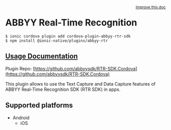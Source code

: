 <a style="float:right;font-size:12px;" href="http://github.com/danielsogl/awesome-cordova-plugins/edit/master/src/@awesome-cordova-plugins/plugins/abbyy-rtr/index.ts#L266">
  Improve this doc
</a>

# ABBYY Real-Time Recognition

```
$ ionic cordova plugin add cordova-plugin-abbyy-rtr-sdk
$ npm install @ionic-native/plugins/abbyy-rtr
```

## [Usage Documentation](https://ionicframework.com/docs/native/abbyy-rtr/)

Plugin Repo: [https://github.com/abbyysdk/RTR-SDK.Cordova](https://github.com/abbyysdk/RTR-SDK.Cordova)

This plugin allows to use the Text Capture and Data Capture features of
ABBYY Real-Time Recognition SDK (RTR SDK) in apps.

## Supported platforms

- Android
  - iOS
